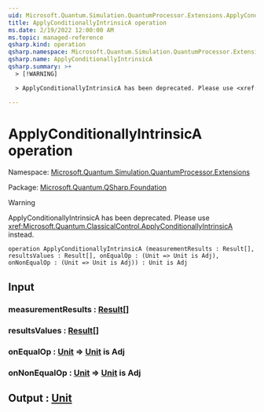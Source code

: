 ```yaml
---
uid: Microsoft.Quantum.Simulation.QuantumProcessor.Extensions.ApplyConditionallyIntrinsicA
title: ApplyConditionallyIntrinsicA operation
ms.date: 2/19/2022 12:00:00 AM
ms.topic: managed-reference
qsharp.kind: operation
qsharp.namespace: Microsoft.Quantum.Simulation.QuantumProcessor.Extensions
qsharp.name: ApplyConditionallyIntrinsicA
qsharp.summary: >+
  > [!WARNING]

  > ApplyConditionallyIntrinsicA has been deprecated. Please use <xref:Microsoft.Quantum.ClassicalControl.ApplyConditionallyIntrinsicA> instead.

---
```


# ApplyConditionallyIntrinsicA operation

Namespace: [Microsoft.Quantum.Simulation.QuantumProcessor.Extensions](xref:Microsoft.Quantum.Simulation.QuantumProcessor.Extensions)

Package: [Microsoft.Quantum.QSharp.Foundation](https://nuget.org/packages/Microsoft.Quantum.QSharp.Foundation)


> [!WARNING]
> ApplyConditionallyIntrinsicA has been deprecated. Please use <xref:Microsoft.Quantum.ClassicalControl.ApplyConditionallyIntrinsicA> instead.



```qsharp
operation ApplyConditionallyIntrinsicA (measurementResults : Result[], resultsValues : Result[], onEqualOp : (Unit => Unit is Adj), onNonEqualOp : (Unit => Unit is Adj)) : Unit is Adj
```


## Input

### measurementResults : [Result](xref:microsoft.quantum.qsharp.valueliterals#result-literal)[]




### resultsValues : [Result](xref:microsoft.quantum.qsharp.valueliterals#result-literal)[]




### onEqualOp : [Unit](xref:microsoft.quantum.qsharp.valueliterals#unit-literal) => [Unit](xref:microsoft.quantum.qsharp.valueliterals#unit-literal)  is Adj




### onNonEqualOp : [Unit](xref:microsoft.quantum.qsharp.valueliterals#unit-literal) => [Unit](xref:microsoft.quantum.qsharp.valueliterals#unit-literal)  is Adj





## Output : [Unit](xref:microsoft.quantum.qsharp.valueliterals#unit-literal)

